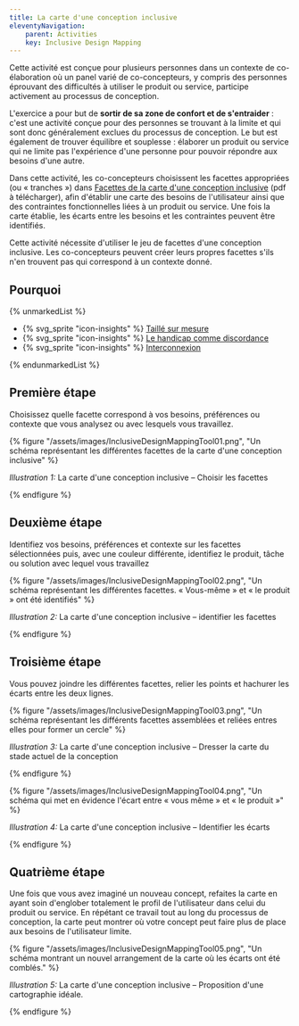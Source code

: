 ```yaml
---
title: La carte d'une conception inclusive
eleventyNavigation:
    parent: Activities
    key: Inclusive Design Mapping
---
```


Cette activité est conçue pour plusieurs personnes dans un contexte de co-élaboration où un panel varié de
co-concepteurs, y compris des personnes éprouvant des difficultés à utiliser le produit ou service, participe activement
au processus de conception.

L'exercice a pour but de **sortir de sa zone de confort et de s'entraider** : c'est une activité conçue pour des
personnes se trouvant à la limite et qui sont donc généralement exclues du processus de conception. Le but est
également de trouver équilibre et souplesse : élaborer un produit ou service qui ne limite pas l'expérience d'une
personne pour pouvoir répondre aux besoins d'une autre.

Dans cette activité, les co-concepteurs choisissent les facettes appropriées (ou « tranches ») dans
[Facettes de la carte d'une conception inclusive](/assets/images/InclusiveDesignMappingFacets.pdf) (pdf à télécharger),
afin d'établir une carte des besoins de l'utilisateur ainsi que des contraintes fonctionnelles liées à un produit ou
service. Une fois la carte établie, les écarts entre les besoins et les contraintes peuvent être identifiés.

Cette activité nécessite d'utiliser le jeu de facettes d'une conception inclusive. Les co-concepteurs peuvent créer
leurs propres facettes s'ils n'en trouvent pas qui correspond à un contexte donné.

## Pourquoi

{% unmarkedList %}

* {% svg_sprite "icon-insights" %} [Taillé sur mesure](../../perspectives/taille-sur-mesure/)
* {% svg_sprite "icon-insights" %} [Le handicap comme discordance](../../perspectives/le-handicap-comme-discordance/)
* {% svg_sprite "icon-insights" %} [Interconnexion](../../perspectives/interconnexion/)

{% endunmarkedList %}

## Première étape

Choisissez quelle facette correspond à vos besoins, préférences ou contexte que vous analysez ou avec lesquels vous
travaillez.

{% figure "/assets/images/InclusiveDesignMappingTool01.png", "Un schéma représentant les différentes facettes de la
carte d'une conception inclusive" %}

*Illustration 1:* La carte d'une conception inclusive – Choisir les facettes

{% endfigure %}

## Deuxième étape

Identifiez vos besoins, préférences et contexte sur les facettes sélectionnées puis, avec une couleur différente,
identifiez le produit, tâche ou solution avec lequel vous travaillez

{% figure "/assets/images/InclusiveDesignMappingTool02.png", "Un schéma représentant les différentes facettes.
« Vous-même » et « le produit » ont été identifiés" %}

*Illustration 2:* La carte d'une conception inclusive – identifier les facettes

{% endfigure %}

## Troisième étape

Vous pouvez joindre les différentes facettes, relier les points et hachurer les écarts entre les deux lignes.

{% figure "/assets/images/InclusiveDesignMappingTool03.png", "Un schéma représentant les différents facettes assemblées
et reliées entres elles pour former un cercle" %}

*Illustration 3:* La carte d'une conception inclusive – Dresser la carte du stade actuel de la conception

{% endfigure %}

{% figure "/assets/images/InclusiveDesignMappingTool04.png", "Un schéma qui met en évidence l'écart entre « vous même »
et « le produit »" %}

*Illustration 4:* La carte d'une conception inclusive – Identifier les écarts

{% endfigure %}

## Quatrième étape

Une fois que vous avez imaginé un nouveau concept, refaites la carte en ayant soin d'englober totalement le profil de
l'utilisateur dans celui du produit ou service. En répétant ce travail tout au long du processus de conception, la carte
peut montrer où votre concept peut faire plus de place aux besoins de l'utilisateur limite.

{% figure "/assets/images/InclusiveDesignMappingTool05.png", "Un schéma montrant un nouvel arrangement de la carte où
les écarts ont été comblés." %}

*Illustration 5:* La carte d'une conception inclusive – Proposition d'une cartographie idéale.

{% endfigure %}
